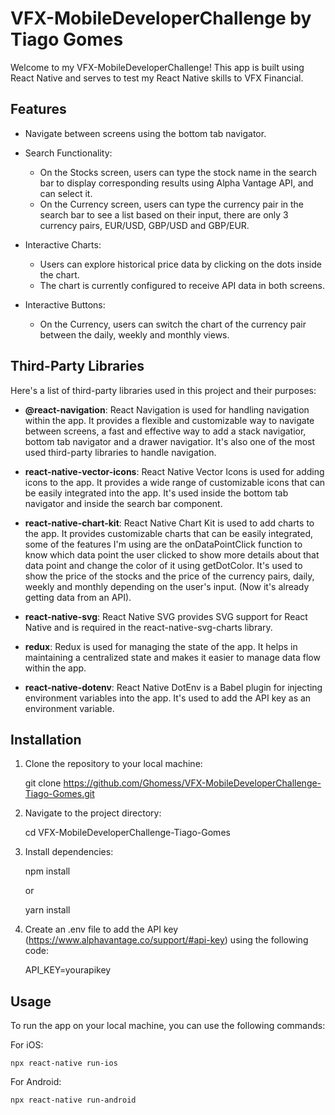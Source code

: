 # VFX-MobileDeveloperChallenge by Tiago Gomes

Welcome to my VFX-MobileDeveloperChallenge! This app is built using React Native and serves to test my React Native skills to VFX Financial.

## Features

- Navigate between screens using the bottom tab navigator.

- Search Functionality:
  - On the Stocks screen, users can type the stock name in the search bar to display corresponding results using Alpha Vantage API, and can select it.
  - On the Currency screen, users can type the currency pair in the search bar to see a list based on their input, there are only 3 currency pairs, EUR/USD, GBP/USD and GBP/EUR.
- Interactive Charts:

  - Users can explore historical price data by clicking on the dots inside the chart.
  - The chart is currently configured to receive API data in both screens.

- Interactive Buttons:
  - On the Currency, users can switch the chart of the currency pair between the daily, weekly and monthly views.

## Third-Party Libraries

Here's a list of third-party libraries used in this project and their purposes:

- **@react-navigation**: React Navigation is used for handling navigation within the app. It provides a flexible and customizable way to navigate between screens, a fast and effective way to add a stack navigatior, bottom tab navigator and a drawer navigatior. It's also one of the most used third-party libraries to handle navigation.

- **react-native-vector-icons**: React Native Vector Icons is used for adding icons to the app. It provides a wide range of customizable icons that can be easily integrated into the app. It's used inside the bottom tab navigator and inside the search bar component.

- **react-native-chart-kit**: React Native Chart Kit is used to add charts to the app. It provides customizable charts that can be easily integrated, some of the features I'm using are the onDataPointClick function to know which data point the user clicked to show more details about that data point and change the color of it using getDotColor. It's used to show the price of the stocks and the price of the currency pairs, daily, weekly and monthly depending on the user's input. (Now it's already getting data from an API).

- **react-native-svg**: React Native SVG provides SVG support for React Native and is required in the react-native-svg-charts library.

- **redux**: Redux is used for managing the state of the app. It helps in maintaining a centralized state and makes it easier to manage data flow within the app.

- **react-native-dotenv**: React Native DotEnv is a Babel plugin for injecting environment variables into the app. It's used to add the API key as an environment variable.

## Installation

1. Clone the repository to your local machine:

   git clone https://github.com/Ghomess/VFX-MobileDeveloperChallenge-Tiago-Gomes.git

2. Navigate to the project directory:

   cd VFX-MobileDeveloperChallenge-Tiago-Gomes

3. Install dependencies:

   npm install

   or

   yarn install

4. Create an .env file to add the API key (https://www.alphavantage.co/support/#api-key) using the following code:

   API_KEY=yourapikey

## Usage

To run the app on your local machine, you can use the following commands:

For iOS:

    npx react-native run-ios

For Android:

    npx react-native run-android
